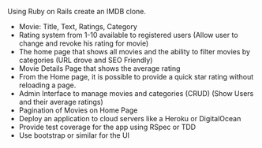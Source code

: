 Using Ruby on Rails create an IMDB clone.

- Movie: Title, Text, Ratings, Category
- Rating system from 1-10 available to registered users
  (Allow user to change and revoke his rating for movie)
- The home page that shows all movies and the ability to filter movies by categories (URL drove and SEO Friendly)
- Movie Details Page that shows the average rating
- From the Home page, it is possible to provide a quick star rating without reloading a page.
- Admin Interface to manage movies and categories (CRUD)
  (Show Users and their average ratings)
- Pagination of Movies on Home Page
- Deploy an application to cloud servers like a Heroku or DigitalOcean
- Provide test coverage for the app using RSpec or TDD
- Use bootstrap or similar for the UI